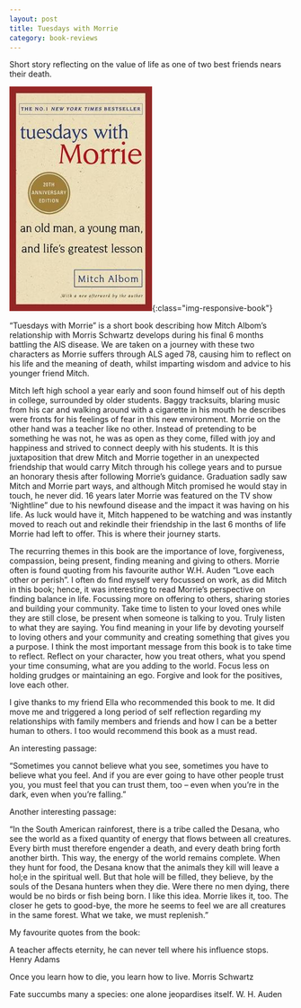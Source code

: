 ```yaml
---
layout: post
title: Tuesdays with Morrie
category: book-reviews
---
```


Short story reflecting on the value of life as one of two best friends nears their death.

![Cover](/assets/images/tuesdays-cover.jpg){:class="img-responsive-book"}

<!-- more -->

“Tuesdays with Morrie” is a short book describing how Mitch Albom’s relationship with Morris Schwartz develops during his final 6 months battling the AlS disease. We are taken on a journey with these two characters as Morrie suffers through ALS aged 78, causing him to reflect on his life and the meaning of death, whilst imparting wisdom and advice to his younger friend Mitch.

Mitch left high school a year early and soon found himself out of his depth in college, surrounded by older students. Baggy tracksuits, blaring music from his car and walking around with a cigarette in his mouth he describes were fronts for his feelings of fear in this new environment. Morrie on the other hand was a teacher like no other. Instead of pretending to be something he was not, he was as open as they come, filled with joy and happiness and strived to connect deeply with his students. It is this juxtaposition that drew Mitch and Morrie together in an unexpected friendship that would carry Mitch through his college years and to pursue an honorary thesis after following Morrie’s guidance. Graduation sadly saw Mitch and Morrie part ways, and although Mitch promised he would stay in touch, he never did. 16 years later Morrie was featured on the TV show ‘Nightline” due to his newfound disease and the impact it was having on his life. As luck would have it, Mitch happened to be watching and was instantly moved to reach out and rekindle their friendship in the last 6 months of life Morrie had left to offer. This is where their journey starts.

The recurring themes in this book are the importance of love, forgiveness, compassion, being present, finding meaning and giving to others. Morrie often is found quoting from his favourite author W.H. Auden “Love each other or perish”. I often do find myself very focussed on work, as did Mitch in this book; hence, it was interesting to read Morrie’s perspective on finding balance in life. Focussing more on offering to others, sharing stories and building your community. Take time to listen to your loved ones while they are still close, be present when someone is talking to you. Truly listen to what they are saying. You find meaning in your life by devoting yourself to loving others and your community and creating something that gives you a purpose. I think the most important message from this book is to take time to reflect. Reflect on your character, how you treat others, what you spend your time consuming, what are you adding to the world. Focus less on holding grudges or maintaining an ego. Forgive and look for the positives, love each other.

I give thanks to my friend Ella who recommended this book to me. It did move me and triggered a long period of self reflection regarding my relationships with family members and friends and how I can be a better human to others. I too would recommend this book as a must read.

An interesting passage:

“Sometimes you cannot believe what you see, sometimes you have to believe what you feel. And if you are ever going to have other people trust you, you must feel that you can trust them, too – even when you’re in the dark, even when you’re falling.”

Another interesting passage:

“In the South American rainforest, there is a tribe called the Desana, who see the world as a fixed quantity of energy that flows between all creatures. Every birth must therefore engender a death, and every death bring forth another birth. This way, the energy of the world remains complete. When they hunt for food, the Desana know that the animals they kill will leave a hol;e in the spiritual well. But that hole will be filled, they believe, by the souls of the Desana hunters when they die. Were there no men dying, there would be no birds or fish being born. I like this idea. Morrie likes it, too. The closer he gets to good-bye, the more he seems to feel we are all creatures in the same forest. What we take, we must replenish.”

My favourite quotes from the book:

A teacher affects eternity, he can never tell where his influence stops.
Henry Adams

Once you learn how to die, you learn how to live.
Morris Schwartz

Fate succumbs many a species: one alone jeopardises itself.
W. H. Auden